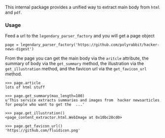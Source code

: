 This internal package provides a unified way to extract main body from `html` and `pdf`.

### Usage

Feed a url to the `legendary_parser_factory` and you will get a page object

 ```
 page = legendary_parser_factory('https://github.com/polyrabbit/hacker-news-digest')
 ```

From the page you can get the main body via the `aritcle` attribute, the summary of body via the `get_summary` method, the illustration via the `get_illustration` method, and the favicon url via the `get_favicon_url` method.

```
>>> page.article
lots of html stuff

>>> page.get_summary(max_length=100)
u'This service extracts summaries and images from  hacker newsarticles for people who want to get the  ...'

>>> page.get_illustration()
<page_content_extractor.html.WebImage at 0x10bc28cd0>

>>> page.get_favicon_url()
'https://github.com/fluidicon.png'
```
